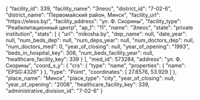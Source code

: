 {
    "facility_id": 339,
    "facility_name": "Элеос",
    "district_id": "7-02-6",
    "district_name": "Первомайский район, Минск",
    "facility_url": "https:\/\/eleos.by\/",
    "facility_address": "ул. Ф. Скорины",
    "facility_type": "Реабилитационный центр",
    "ap_1": "11",
    "name": "Элеос",
    "state": "private institution",
    "stats": [
        {
            "url": "mikosha.by",
            "dep_name": null,
            "date_year": null,
            "num_beds_dep": null,
            "num_deps_year": null,
            "num_doctors_dep": null,
            "num_doctors_med": 0,
            "year_of_closing": null,
            "year_of_opening": "1993",
            "beds_in_hospital_key": 308,
            "num_beds_facility_year": null,
            "healthcare_facility_key": 339
        }
    ],
    "med_id": 573284,
    "address": "ул. Ф. Скорины",
    "coord_x_y": {
        "crs": {
            "type": "name",
            "properties": {
                "name": "EPSG:4326"
            }
        },
        "type": "Point",
        "coordinates": [
            27.6576,
            53.929
        ]
    },
    "place_name": "Минск",
    "place_type": "city",
    "year_of_closing": null,
    "year_of_opening": "2008",
    "healthcare_facility_key": 339,
    "administrative_division_id": "7-02-6"
}